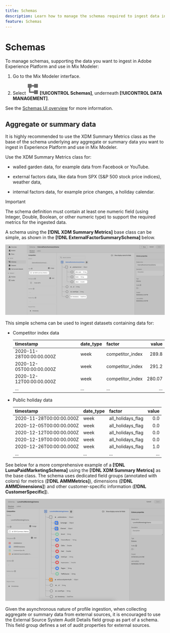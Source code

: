 ```yaml
---
title: Schemas
description: Learn how to manage the schemas required to ingest data into Mix Modeler.
feature: Schemas
---
```


# Schemas

To manage schemas, supporting the data you want to ingest in Adobe Experience Platform and use in Mix Modeler:

1. Go to the Mix Modeler interface.

1. Select ![Schemas](../assets/icons/Schemas.svg) **[!UICONTROL Schemas]**, underneath **[!UICONTROL DATA MANAGEMENT]**. 

See the [Schemas UI overview](https://experienceleague.adobe.com/docs/experience-platform/xdm/ui/overview.html?lang=en) for more information.

## Aggregate or summary data

It is highly recommended to use the XDM Summary Metrics class as the base of the schema underlying any aggregate or summary data you want to ingest in Experience Platform and use in Mix Modeler.

Use the XDM Summary Metrics class for:

- walled garden data, for example data from Facebook or YouTube.

- external factors data, like data from SPX (S&P 500 stock price indices), weather data,

- internal factors data, for example price changes, a holiday calendar.

>[!IMPORTANT]
>
>The schema definition must contain at least one numeric field (using Integer, Double, Boolean, or other numeric type) to support the required metrics for the ingested data.

A schema using the **[!DNL XDM Summary Metrics]** base class can be simple, as shown in the **[!DNL ExternalFactorSummarySchema]** below.

![External Factors Schema](../assets/external-factors-schema.png)

This simple schema can be used to ingest datasets containing data for:

- Competitor index data

  | timestamp | date_type | factor | value |
  |---|---|---|--:|
  | 2020-11-28T00:00:00.000Z | week | competitor_index | 289.8 |
  | 2020-12-05T00:00:00.000Z | week | competitor_index | 291.2 |
  | 2020-12-12T00:00:00.000Z | week | competitor_index | 280.07 |
  | ... | ... | ... | ... |
 
- Public holiday data

  | timestamp | date_type | factor | value |
  |---|---|---|--:|
  | 2020-11-28T00:00:00.000Z | week | all_holidays_flag | 0.0 |
  | 2020-12-05T00:00:00.000Z | week | all_holidays_flag | 0.0 |
  | 2020-12-12T00:00:00.000Z | week | all_holidays_flag | 0.0 |
  | 2020-12-19T00:00:00.000Z | week | all_holidays_flag | 0.0 |
  | 2020-12-26T00:00:00.000Z | week | all_holidays_flag | 1.0 |
  | ... | ... | ... | ... |


See below for a more comprehensive example of a **[!DNL LumaPaidMarketingSchema]** using the **[!DNL XDM Summary Metrics]** as the base class. The schema uses dedicated field groups (annotated with colors) for metrics (**[!DNL AMMMetrics]**), dimensions (**[!DNL AMMDimensions]**) and other customer-specific information (**[!DNL CustomerSpecific]**). 

![Summary Schema](../assets/summary-schema.png)

Given the asynchronous nature of profile ingestion, when collecting aggregate or summary data from external sources, it is encouraged to use the External Source System Audit Details field group as part of a schema. This field group defines a set of audit properties for external sources.

